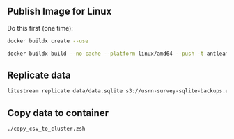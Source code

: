 ## Publish Image for Linux
Do this first (one time):
```bash
docker buildx create --use
```

```bash
docker buildx build --no-cache --platform linux/amd64 --push -t antleaf/usrn_discovery_survey:0.10 .
```

## Replicate data
```bash
litestream replicate data/data.sqlite s3://usrn-survey-sqlite-backups.eu-central-1.linodeobjects.com/_litestream_replicant
```


## Copy data to container
```bash
./copy_csv_to_cluster.zsh
```
